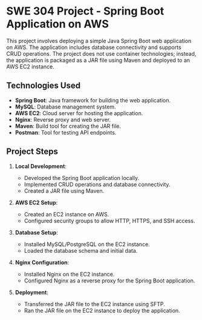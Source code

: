 # SWE 304 Project - Spring Boot Application on AWS

This project involves deploying a simple Java Spring Boot web application on AWS. The application includes database connectivity and supports CRUD operations. The project does not use container technologies; instead, the application is packaged as a JAR file using Maven and deployed to an AWS EC2 instance.

## Technologies Used
- **Spring Boot**: Java framework for building the web application.
- **MySQL**: Database management system.
- **AWS EC2**: Cloud server for hosting the application.
- **Nginx**: Reverse proxy and web server.
- **Maven**: Build tool for creating the JAR file.
- **Postman**: Tool for testing API endpoints.

## Project Steps
1. **Local Development**:
   - Developed the Spring Boot application locally.
   - Implemented CRUD operations and database connectivity.
   - Created a JAR file using Maven.

2. **AWS EC2 Setup**:
   - Created an EC2 instance on AWS.
   - Configured security groups to allow HTTP, HTTPS, and SSH access.

3. **Database Setup**:
   - Installed MySQL/PostgreSQL on the EC2 instance.
   - Loaded the database schema and initial data.

4. **Nginx Configuration**:
   - Installed Nginx on the EC2 instance.
   - Configured Nginx as a reverse proxy for the Spring Boot application.

5. **Deployment**:
   - Transferred the JAR file to the EC2 instance using SFTP.
   - Ran the JAR file on the EC2 instance to deploy the application.
